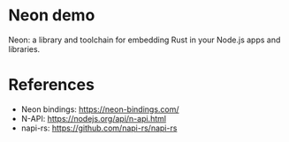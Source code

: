 Neon demo
=========

Neon: a library and toolchain for embedding Rust in your Node.js apps and libraries.

# References

* Neon bindings: https://neon-bindings.com/
* N-API: https://nodejs.org/api/n-api.html
* napi-rs: https://github.com/napi-rs/napi-rs
